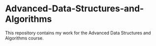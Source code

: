 # Advanced-Data-Structures-and-Algorithms
This repository contains my work for the Advanced Data Structures and Algorithms course. 
